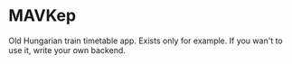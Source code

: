 # MAVKep

Old Hungarian train timetable app. Exists only for example.
If you wan't to use it, write your own backend.
